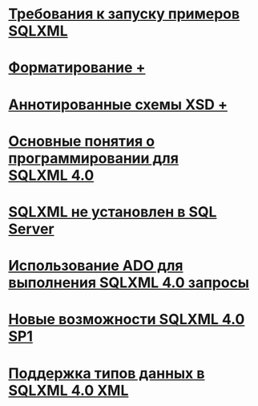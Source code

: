 # [Требования к запуску примеров SQLXML](requirements-for-running-sqlxml-examples.md)

# [Форматирование +](../../relational-databases/sqlxml/formatting/client-side-and-server-side-formatting-sqlxml-4-0.md)
# [Аннотированные схемы XSD +](../../relational-databases/sqlxml/annotated-xsd-schemas/annotated-xsd-schemas-in-sqlxml-4-0.md)

# [Основные понятия о программировании для SQLXML 4.0](sqlxml-4-0-programming-concepts.md)
# [SQLXML не установлен в SQL Server](sqlxml-is-not-installed-in-sql-server.md)
# [Использование ADO для выполнения SQLXML 4.0 запросы](using-ado-to-execute-sqlxml-4-0-queries.md)
# [Новые возможности SQLXML 4.0 SP1](what-s-new-in-sqlxml-4-0-sp1.md)
# [Поддержка типов данных в SQLXML 4.0 XML](xml-data-type-support-in-sqlxml-4-0.md)
